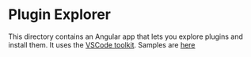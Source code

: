 # Plugin Explorer

This directory contains an Angular app that lets you explore plugins and install them.
It uses the [VSCode toolkit](https://github.com/microsoft/vscode-webview-ui-toolkit). Samples are [here](https://github.com/microsoft/vscode-webview-ui-toolkit-samples)
